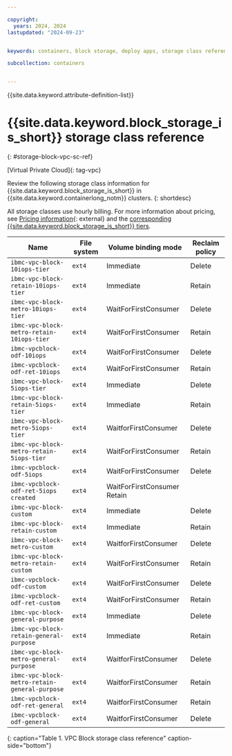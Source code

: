 ```yaml
---

copyright: 
  years: 2024, 2024
lastupdated: "2024-09-23"


keywords: containers, block storage, deploy apps, storage class reference

subcollection: containers


---
```


{{site.data.keyword.attribute-definition-list}}



# {{site.data.keyword.block_storage_is_short}} storage class reference
{: #storage-block-vpc-sc-ref}

[Virtual Private Cloud]{: tag-vpc}

Review the following storage class information for {{site.data.keyword.block_storage_is_short}} in {{site.data.keyword.containerlong_notm}} clusters.
{: shortdesc}

All storage classes use hourly billing. For more information about pricing, see [Pricing information](https://cloud.ibm.com/infrastructure/provision/vs){: external} and the [corresponding {{site.data.keyword.block_storage_is_short}} tiers](/docs/vpc?topic=vpc-block-storage-profiles#tiers).


| Name | File system | Volume binding mode | Reclaim policy |
| --- | --- | --- | --- |
| `ibmc-vpc-block-10iops-tier` | `ext4` | Immediate | Delete |
| `ibmc-vpc-block-retain-10iops-tier` | `ext4` | Immediate | Retain |
| `ibmc-vpc-block-metro-10iops-tier` | `ext4` | WaitForFirstConsumer | Delete |
| `ibmc-vpc-block-metro-retain-10iops-tier` | `ext4` | WaitForFirstConsumer | Retain |
| `ibmc-vpcblock-odf-10iops` | `ext4` | WaitForFirstConsumer | Delete |
| `ibmc-vpcblock-odf-ret-10iops` | `ext4` | WaitForFirstConsumer | Retain |
| `ibmc-vpc-block-5iops-tier` | `ext4` | Immediate | Delete | 
| `ibmc-vpc-block-retain-5iops-tier` | `ext4` | Immediate | Retain |
| `ibmc-vpc-block-metro-5iops-tier` | `ext4` | WaitforFirstConsumer | Delete | 
| `ibmc-vpc-block-metro-retain-5iops-tier` | `ext4` | WaitForFirstConsumer | Retain |
| `ibmc-vpcblock-odf-5iops` | `ext4` | WaitForFirstConsumer | Delete | 
| `ibmc-vpcblock-odf-ret-5iops created` | `ext4` | WaitForFirstConsumer Retain |
| `ibmc-vpc-block-custom` | `ext4` | Immediate | Delete |
| `ibmc-vpc-block-retain-custom` | `ext4` | Immediate | Retain |
| `ibmc-vpc-block-metro-custom` | `ext4` | WaitforFirstConsumer | Delete |
| `ibmc-vpc-block-metro-retain-custom` | `ext4` | WaitForFirstConsumer | Retain |
| `ibmc-vpcblock-odf-custom` | `ext4` | WaitForFirstConsumer | Delete | 
| `ibmc-vpcblock-odf-ret-custom` | `ext4` | WaitForFirstConsumer | Retain |
| `ibmc-vpc-block-general-purpose` | `ext4` | Immediate | Delete | 
| `ibmc-vpc-block-retain-general-purpose` | `ext4` | Immediate | Retain | 
| `ibmc-vpc-block-metro-general-purpose` | `ext4` | WaitforFirstConsumer | Delete | 
| `ibmc-vpc-block-metro-retain-general-purpose` | `ext4` | WaitforFirstConsumer | Retain | 
| `ibmc-vpcblock-odf-ret-general` | `ext4` | WaitforFirstConsumer | Retain | 
| `ibmc-vpcblock-odf-general` | `ext4` | WaitforFirstConsumer | Delete |
{: caption="Table 1. VPC Block storage class reference" caption-side="bottom"}
